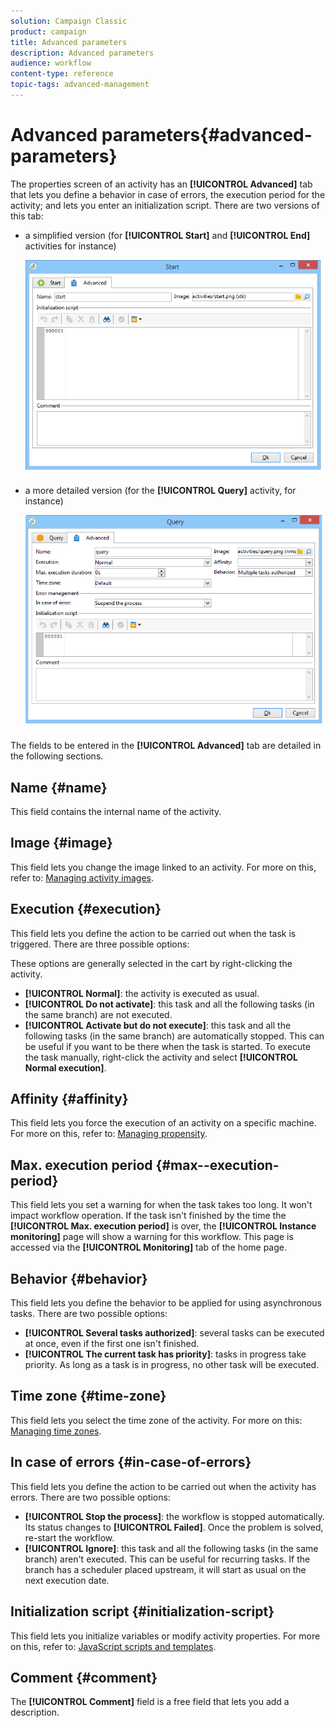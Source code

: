 ```yaml
---
solution: Campaign Classic
product: campaign
title: Advanced parameters
description: Advanced parameters
audience: workflow
content-type: reference
topic-tags: advanced-management
---
```


# Advanced parameters{#advanced-parameters}

The properties screen of an activity has an **[!UICONTROL Advanced]** tab that lets you define a behavior in case of errors, the execution period for the activity; and lets you enter an initialization script. There are two versions of this tab:

* a simplified version (for **[!UICONTROL Start]** and **[!UICONTROL End]** activities for instance)

  ![](assets/wf-advanced-basic.png)

* a more detailed version (for the **[!UICONTROL Query]** activity, for instance)

  ![](assets/wf-advanced-full.png)

The fields to be entered in the **[!UICONTROL Advanced]** tab are detailed in the following sections.

## Name {#name}

This field contains the internal name of the activity.

## Image {#image}

This field lets you change the image linked to an activity. For more on this, refer to: [Managing activity images](../../workflow/using/managing-activity-images.md).

## Execution {#execution}

This field lets you define the action to be carried out when the task is triggered. There are three possible options:

These options are generally selected in the cart by right-clicking the activity.

* **[!UICONTROL Normal]**: the activity is executed as usual.
* **[!UICONTROL Do not activate]**: this task and all the following tasks (in the same branch) are not executed. 
* **[!UICONTROL Activate but do not execute]**: this task and all the following tasks (in the same branch) are automatically stopped. This can be useful if you want to be there when the task is started. To execute the task manually, right-click the activity and select **[!UICONTROL Normal execution]**.

## Affinity {#affinity}

This field lets you force the execution of an activity on a specific machine. For more on this, refer to: [Managing propensity](../../workflow/using/managing-propensity.md).

## Max. execution period {#max--execution-period}

This field lets you set a warning for when the task takes too long. It won't impact workflow operation. If the task isn't finished by the time the **[!UICONTROL Max. execution period]** is over, the **[!UICONTROL Instance monitoring]** page will show a warning for this workflow. This page is accessed via the **[!UICONTROL Monitoring]** tab of the home page.

## Behavior {#behavior}

This field lets you define the behavior to be applied for using asynchronous tasks. There are two possible options:

* **[!UICONTROL Several tasks authorized]**: several tasks can be executed at once, even if the first one isn't finished. 
* **[!UICONTROL The current task has priority]**: tasks in progress take priority. As long as a task is in progress, no other task will be executed.

## Time zone {#time-zone}

This field lets you select the time zone of the activity. For more on this: [Managing time zones](../../workflow/using/managing-time-zones.md).

## In case of errors {#in-case-of-errors}

This field lets you define the action to be carried out when the activity has errors. There are two possible options:

* **[!UICONTROL Stop the process]**: the workflow is stopped automatically. Its status changes to **[!UICONTROL Failed]**. Once the problem is solved, re-start the workflow.
* **[!UICONTROL Ignore]**: this task and all the following tasks (in the same branch) aren't executed. This can be useful for recurring tasks. If the branch has a scheduler placed upstream, it will start as usual on the next execution date.

## Initialization script {#initialization-script}

This field lets you initialize variables or modify activity properties. For more on this, refer to: [JavaScript scripts and templates](../../workflow/using/javascript-scripts-and-templates.md).

## Comment {#comment}

The **[!UICONTROL Comment]** field is a free field that lets you add a description.
